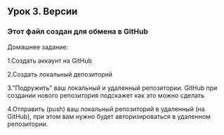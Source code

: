 ## Урок 3. Версии

### Этот файл создан для обмена в GitHub

Домашнее задание:

1.Создать аккаунт на GitHub

2.Создать локальный депозиторий

3."Подружить" ваш локальный и удаленный репозитории. GitHub при создании нового репозитория подскажет как это можно сделать

4.Отправить (push) ваш локальный репозиторий в удаленный (на GitHub), при этом вам нужно будет авторизироваться в удаленном репозитории.


